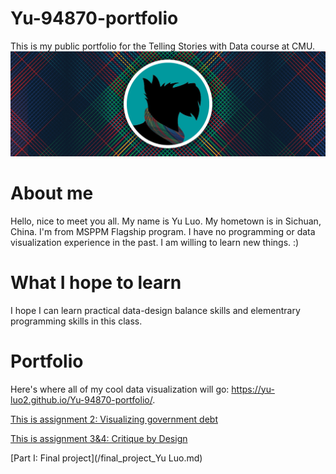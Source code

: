 # Yu-94870-portfolio
This is my public portfolio for the Telling Stories with Data course at CMU. 
![Explanation of data viz](1.jpg)

# About me
Hello, nice to meet you all. My name is Yu Luo. My hometown is in Sichuan, China. I'm from MSPPM Flagship program. I have no programming or data visualization experience in the past. I am willing to learn new things. :)

# What I hope to learn
I hope I can learn practical data-design balance skills and elementrary programming skills in this class.

# Portfolio
Here's where all of my cool data visualization will go: https://yu-luo2.github.io/Yu-94870-portfolio/.

[This is assignment 2: Visualizing government debt](/dataviz2.md)

[This is assignment 3&4: Critique by Design](/dataviz3.md)

[Part I: Final project](/final_project_Yu Luo.md)
